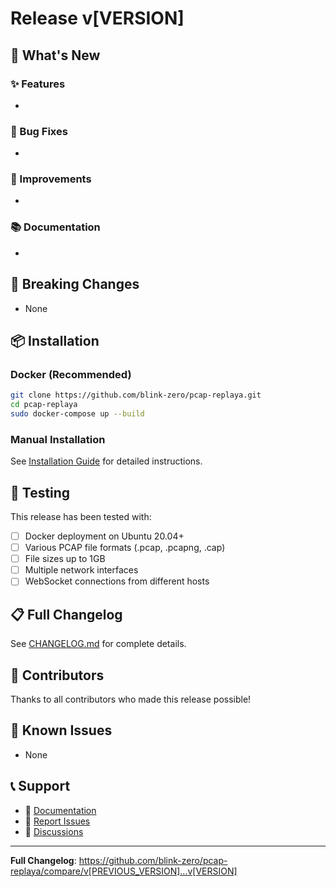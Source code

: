 # Release v[VERSION]

## 🚀 What's New

### ✨ Features
- 

### 🐛 Bug Fixes
- 

### 🔧 Improvements
- 

### 📚 Documentation
- 

## 🔄 Breaking Changes
- None

## 📦 Installation

### Docker (Recommended)
```bash
git clone https://github.com/blink-zero/pcap-replaya.git
cd pcap-replaya
sudo docker-compose up --build
```

### Manual Installation
See [Installation Guide](README.md#installation) for detailed instructions.

## 🧪 Testing

This release has been tested with:
- [ ] Docker deployment on Ubuntu 20.04+
- [ ] Various PCAP file formats (.pcap, .pcapng, .cap)
- [ ] File sizes up to 1GB
- [ ] Multiple network interfaces
- [ ] WebSocket connections from different hosts

## 📋 Full Changelog

See [CHANGELOG.md](CHANGELOG.md) for complete details.

## 🙏 Contributors

Thanks to all contributors who made this release possible!

## 🐛 Known Issues

- None

## 📞 Support

- 📖 [Documentation](README.md)
- 🐛 [Report Issues](https://github.com/blink-zero/pcap-replaya/issues)
- 💬 [Discussions](https://github.com/blink-zero/pcap-replaya/discussions)

---

**Full Changelog**: https://github.com/blink-zero/pcap-replaya/compare/v[PREVIOUS_VERSION]...v[VERSION]
